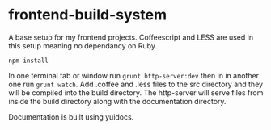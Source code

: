 frontend-build-system
=====================

A base setup for my frontend projects. Coffeescript and LESS are used in this setup meaning no dependancy on Ruby.

    npm install

In one terminal tab or window run `grunt http-server:dev` then in in another one run `grunt watch`.  Add .coffee and .less files to the src directory and they will be compiled into the build directory.  The http-server will serve files from inside the build directory along with the documentation directory.

Documentation is built using yuidocs.

